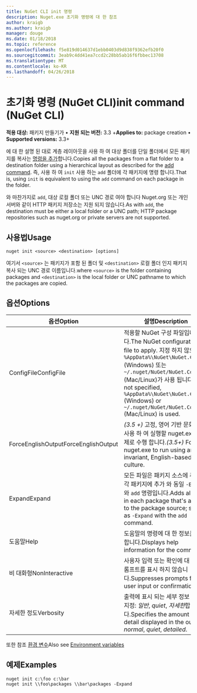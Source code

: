 ```yaml
---
title: NuGet CLI init 명령
description: Nuget.exe 초기화 명령에 대 한 참조
author: kraigb
ms.author: kraigb
manager: douge
ms.date: 01/18/2018
ms.topic: reference
ms.openlocfilehash: f5e819d014637d1ebb0403d9d838f9362efb20f0
ms.sourcegitcommit: 3eab9c4dd41ea7ccd2c28bb5ab16f6fbbec13708
ms.translationtype: MT
ms.contentlocale: ko-KR
ms.lasthandoff: 04/26/2018
---
```

# <a name="init-command-nuget-cli"></a><span data-ttu-id="bb136-103">초기화 명령 (NuGet CLI)</span><span class="sxs-lookup"><span data-stu-id="bb136-103">init command (NuGet CLI)</span></span>

<span data-ttu-id="bb136-104">**적용 대상:** 패키지 만들기가 &bullet; **지원 되는 버전:** 3.3 +</span><span class="sxs-lookup"><span data-stu-id="bb136-104">**Applies to:** package creation &bullet; **Supported versions:** 3.3+</span></span>

<span data-ttu-id="bb136-105">에 대 한 설명 된 대로 계층 레이아웃을 사용 하 여 대상 폴더를 단일 폴더에서 모든 패키지를 복사는 [명령을 추가](cli-ref-add.md)합니다.</span><span class="sxs-lookup"><span data-stu-id="bb136-105">Copies all the packages from a flat folder to a destination folder using a hierarchical layout as described for the [add command](cli-ref-add.md).</span></span> <span data-ttu-id="bb136-106">즉, 사용 하 여 `init` 사용 하는 `add` 폴더에 각 패키지에 명령 합니다.</span><span class="sxs-lookup"><span data-stu-id="bb136-106">That is, using `init` is equivalent to using the `add` command on each package in the folder.</span></span>

<span data-ttu-id="bb136-107">와 마찬가지로 `add`, 대상 로컬 폴더 또는 UNC 경로 여야 합니다 Nuget.org 또는 개인 서버와 같이 HTTP 패키지 저장소는 지원 되지 않습니다.</span><span class="sxs-lookup"><span data-stu-id="bb136-107">As with `add`, the destination must be either a local folder or a UNC path; HTTP package repositories such as nuget.org or private servers are not supported.</span></span>

## <a name="usage"></a><span data-ttu-id="bb136-108">사용법</span><span class="sxs-lookup"><span data-stu-id="bb136-108">Usage</span></span>

```cli
nuget init <source> <destination> [options]
```

<span data-ttu-id="bb136-109">여기서 `<source>` 는 패키지가 포함 된 폴더 및 `<destination>` 로컬 폴더 인지 패키지 복사 되는 UNC 경로 이름입니다.</span><span class="sxs-lookup"><span data-stu-id="bb136-109">where `<source>` is the folder containing packages and `<destination>` is the local folder or UNC pathname to which the packages are copied.</span></span>

## <a name="options"></a><span data-ttu-id="bb136-110">옵션</span><span class="sxs-lookup"><span data-stu-id="bb136-110">Options</span></span>

| <span data-ttu-id="bb136-111">옵션</span><span class="sxs-lookup"><span data-stu-id="bb136-111">Option</span></span> | <span data-ttu-id="bb136-112">설명</span><span class="sxs-lookup"><span data-stu-id="bb136-112">Description</span></span> |
| --- | --- |
| <span data-ttu-id="bb136-113">ConfigFile</span><span class="sxs-lookup"><span data-stu-id="bb136-113">ConfigFile</span></span> | <span data-ttu-id="bb136-114">적용할 NuGet 구성 파일입니다.</span><span class="sxs-lookup"><span data-stu-id="bb136-114">The NuGet configuration file to apply.</span></span> <span data-ttu-id="bb136-115">지정 하지 않으면 `%AppData%\NuGet\NuGet.Config` (Windows) 또는 `~/.nuget/NuGet/NuGet.Config` (Mac/Linux)가 사용 됩니다.</span><span class="sxs-lookup"><span data-stu-id="bb136-115">If not specified, `%AppData%\NuGet\NuGet.Config` (Windows) or `~/.nuget/NuGet/NuGet.Config` (Mac/Linux) is used.</span></span>|
| <span data-ttu-id="bb136-116">ForceEnglishOutput</span><span class="sxs-lookup"><span data-stu-id="bb136-116">ForceEnglishOutput</span></span> | <span data-ttu-id="bb136-117">*(3.5 +)*  고정, 영어 기반 문화권을 사용 하 여 실행할 nuget.exe를 강제로 수행 합니다.</span><span class="sxs-lookup"><span data-stu-id="bb136-117">*(3.5+)* Forces nuget.exe to run using an invariant, English-based culture.</span></span> |
| <span data-ttu-id="bb136-118">Expand</span><span class="sxs-lookup"><span data-stu-id="bb136-118">Expand</span></span> | <span data-ttu-id="bb136-119">모든 파일은 패키지 소스에 추가 된 각 패키지에 추가 와 동일 `-Expand` 와 `add` 명령입니다.</span><span class="sxs-lookup"><span data-stu-id="bb136-119">Adds all files in each package that's added to the package source; same as `-Expand` with the `add` command.</span></span> |
| <span data-ttu-id="bb136-120">도움말</span><span class="sxs-lookup"><span data-stu-id="bb136-120">Help</span></span> | <span data-ttu-id="bb136-121">도움말의 명령에 대 한 정보를 표시 합니다.</span><span class="sxs-lookup"><span data-stu-id="bb136-121">Displays help information for the command.</span></span> |
| <span data-ttu-id="bb136-122">비 대화형</span><span class="sxs-lookup"><span data-stu-id="bb136-122">NonInteractive</span></span> | <span data-ttu-id="bb136-123">사용자 입력 또는 확인에 대 한 프롬프트를 표시 하지 않습니다.</span><span class="sxs-lookup"><span data-stu-id="bb136-123">Suppresses prompts for user input or confirmations.</span></span> |
| <span data-ttu-id="bb136-124">자세한 정도</span><span class="sxs-lookup"><span data-stu-id="bb136-124">Verbosity</span></span> | <span data-ttu-id="bb136-125">출력에 표시 되는 세부 정보 수준을 지정: *일반*, *quiet*, *자세한*합니다.</span><span class="sxs-lookup"><span data-stu-id="bb136-125">Specifies the amount of detail displayed in the output: *normal*, *quiet*, *detailed*.</span></span> |

<span data-ttu-id="bb136-126">또한 참조 [환경 변수](cli-ref-environment-variables.md)</span><span class="sxs-lookup"><span data-stu-id="bb136-126">Also see [Environment variables](cli-ref-environment-variables.md)</span></span>

## <a name="examples"></a><span data-ttu-id="bb136-127">예제</span><span class="sxs-lookup"><span data-stu-id="bb136-127">Examples</span></span>

```cli
nuget init c:\foo c:\bar
nuget init \\foo\packages \\bar\packages -Expand
```
